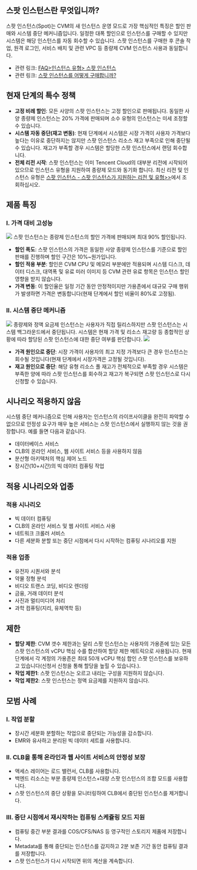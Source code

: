 ## 스팟 인스턴스란 무엇입니까?
스팟 인스턴스(Spot)는 CVM의 새 인스턴스 운영 모드로 가장 핵심적인 특징은 할인 판매와 시스템 중단 메커니즘입니다. 일정한 대폭 할인으로 인스턴스를 구매할 수 있지만 시스템은 해당 인스턴스를 자동 회수할 수 있습니다. 스팟 인스턴스를 구매한 후 콘솔 작업, 원격 로그인, 서비스 배치 및 관련 VPC 등 종량제 CVM 인스턴스 사용과 동일합니다.

- 관련 링크: [FAQ>인스턴스 유형> 스팟 인스턴스](https://intl.cloud.tencent.com/document/product/213/17817)
- 관련 링크: [스팟 인스턴스를 어떻게 구매합니까?](https://intl.cloud.tencent.com/document/product/213/17926)

## 현재 단계의 특수 정책
- **고정 비례 할인**: 모든 사양의 스팟 인스턴스는 고정 할인으로 판매됩니다. 동일한 사양 종량제 인스턴스는 20% 가격에 판매되며 소수 유형의 인스턴스는 미세 조정할 수 있습니다.
- **시스템 자동 중단(재고 변동)**: 현재 단계에서 시스템은 시장 가격이 사용자 가격보다 높다는 이유로 중단하지는 않지만 스팟 인스턴스 리소스 재고 부족으로 인해 중단될 수 있습니다. 재고가 부족할 경우 시스템은 할당한 스팟 인스턴스에서 랜덤 회수합니다.
- **전체 리전 시작**: 스팟 인스턴스는 이미 Tencent Cloud의 대부분 리전에 시작되어 있으므로 인스턴스 유형을 지원하여 종량제 모드와 동기화 합니다. 최신 리전 및 인스턴스 유형은 [스팟 인스턴스 - 스팟 인스턴스가 지원하는 리전 및 유형>>](https://intl.intl.cloud.tencent.com/document/product/213/17817)에서 조회하십시오.

## 제품 특징
### I. 가격 대비 고성능
![](https://main.qcloudimg.com/raw/8179ef6629ac0a0b4b9c3c9cd6f80ffa.png)
스팟 인스턴스는 종량제 인스턴스의 할인 가격에 판매되며 최대 90% 할인됩니다.

- **할인 폭도**: 스팟 인스턴스의 가격은 동일한 사양 종량제 인스턴스를 기준으로 할인 판매를 진행하며 할인 구간은 10%~원가입니다.
- **할인 적용 부분**: 할인은 CVM CPU 및 메모리 부분에만 적용되며 시스템 디스크, 데이터 디스크, 대역폭 및 유료 미러 이미지 등 CVM 관련 유료 항목은 인스턴스 할인 영향을 받지 않습니다.
- **가격 변동**: 이 할인율은 일정 기간 동안 안정적이지만 가용존에서 대규모 구매 행위가 발생하면 가격은 변동합니다(현재 단계에서 할인 비율이 80%로 고정됨).

### II. 시스템 중단 메커니즘
![](https://main.qcloudimg.com/raw/a4db964d52400b9a00d3c7e96c0b833d.png)
종량제와 정액 요금제 인스턴스는 사용자가 직접 릴리스하지만 스팟 인스턴스는 시스템 백그라운드에서 중단됩니다. 시스템은 현재 가격 및 리소스 재고량 등 종합적인 상황에 따라 할당된 스팟 인스턴스에 대한 중단 여부를 판단합니다.
![](https://main.qcloudimg.com/raw/824a585f8dfeb1914f4d72ea1eafdb6c.png)
- **가격 원인으로 중단**: 시장 가격이 사용자의 최고 지정 가격보다 큰 경우 인스턴스는 회수될 것입니다(현재 단계에서 시장가격은 고정될 것입니다).
- **재고 원인으로 중단**: 해당 유형 리소스 풀 재고가 전체적으로 부족할 경우 시스템은 부족한 양에 따라 스팟 인스턴스를 회수하고 재고가 복구되면 스팟 인스턴스로 다시 신청할 수 있습니다.

## 시나리오 적용하지 않음
시스템 중단 메커니즘으로 인해 사용자는 인스턴스의 라이프사이클을 완전히 파악할 수 없으므로 안정성 요구가 매우 높은 서비스는 스팟 인스턴스에서 실행하지 않는 것을 권장합니다. 예를 들면 다음과 같습니다.
- 데이터베이스 서비스
- CLB의 온라인 서비스, 웹 사이트 서비스 등을 사용하지 않음
- 분산형 아키텍처의 핵심 제어 노드
- 장시간(10+시간)의 빅 데이터 컴퓨팅 작업

## 적용 시나리오와 업종
### 적용 시나리오
- 빅 데이터 컴퓨팅
- CLB의 온라인 서비스 및 웹 사이트 서비스 사용
- 네트워크 크롤러 서비스
- 다른 세분화 분할 또는 중단 시점에서 다시 시작하는 컴퓨팅 시나리오를 지원

### 적용 업종
- 유전자 시퀀서와 분석
- 약물 정형 분석
- 비디오 트랜스 코딩, 비디오 렌더링
- 금융, 거래 데이터 분석
- 사진과 멀티미디어 처리
- 과학 컴퓨팅(지리, 유체역학 등)

## 제한
- **할당 제한**: CVM 갯수 제한과는 달리 스팟 인스턴스는 사용자의 가용존에 있는 모든 스팟 인스턴스의 vCPU 핵심 수를 합산하여 할당 제한 메트릭으로 사용됩니다. 현재 단계에서 각 계정의 가용존은 최대 50개 vCPU 핵심 합인 스팟 인스턴스를 보유하고 있습니다(신청서 신청을 통해 할당을 높힐 수 있습니다.).
- **작업 제한1**: 스팟 인스턴스는 오르고 내리는 구성을 지원하지 않습니다.
- **작업 제한2**: 스팟 인스턴스는 정액 요금제를 지원하지 않습니다.

## 모범 사례
### I. 작업 분할
- 장시간 세분화 분할하는 작업으로 중단되는 가능성을 감소합니다.
- EMR와 유사하고 분리된 빅 데이터 세트를 사용합니다.

### II. CLB을 통해 온라인과 웹 사이트 서비스의 안정성 보장
- 액세스 레이어는 로드 밸런서, CLB를 사용합니다.
- 백엔드 리소스는 부분 종량제 인스턴스+대량 스팟 인스턴스의 조합 모드를 사용합니다.
- 스팟 인스턴스의 중단 상황을 모니터링하여 CLB에서 중단된 인스턴스를 제거합니다.

### III. 중단 시점에서 재시작하는 컴퓨팅 스케쥴링 모드 지원
- 컴퓨팅 중간 부분 결과를 COS/CFS/NAS 등 영구적인 스토리지 제품에 저장합니다.
- Metadata를 통해 중단되는 인스턴스를 감지하고 2분 보존 기간 동안 컴퓨팅 결과를 저장합니다.
- 스팟 인스턴스가 다시 시작되면 위의 계산을 계속합니다.
